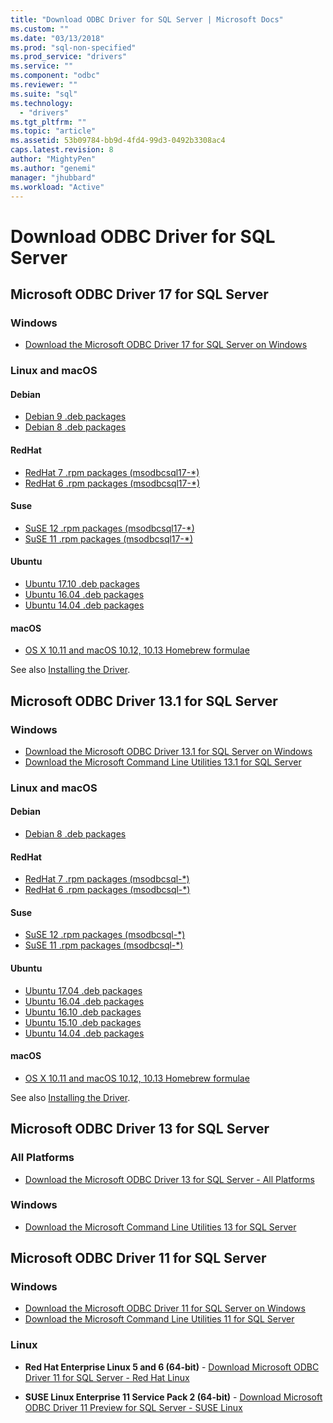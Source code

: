 ```yaml
---
title: "Download ODBC Driver for SQL Server | Microsoft Docs"
ms.custom: ""
ms.date: "03/13/2018"
ms.prod: "sql-non-specified"
ms.prod_service: "drivers"
ms.service: ""
ms.component: "odbc"
ms.reviewer: ""
ms.suite: "sql"
ms.technology:
  - "drivers"
ms.tgt_pltfrm: ""
ms.topic: "article"
ms.assetid: 53b09784-bb9d-4fd4-99d3-0492b3308ac4
caps.latest.revision: 8
author: "MightyPen"
ms.author: "genemi"
manager: "jhubbard"
ms.workload: "Active"
---
```

# Download ODBC Driver for SQL Server

## Microsoft ODBC Driver 17 for SQL Server

### Windows

- [Download the Microsoft ODBC Driver 17 for SQL Server on Windows](https://www.microsoft.com/download/details.aspx?id=56567)

### Linux and macOS

#### Debian
- [Debian 9 .deb packages](https://packages.microsoft.com/debian/9/prod/pool/main/m/msodbcsql17/)
- [Debian 8 .deb packages](https://packages.microsoft.com/debian/8/prod/pool/main/m/msodbcsql17/)

#### RedHat
- [RedHat 7 .rpm packages (msodbcsql17-*)](https://packages.microsoft.com/rhel/7/prod/)
- [RedHat 6 .rpm packages (msodbcsql17-*)](https://packages.microsoft.com/rhel/6.8/prod/)

#### Suse
- [SuSE 12 .rpm packages (msodbcsql17-*)](https://packages.microsoft.com/sles/12/prod/)
- [SuSE 11 .rpm packages (msodbcsql17-*)](https://packages.microsoft.com/sles/11/prod/)

#### Ubuntu
- [Ubuntu 17.10 .deb packages](https://packages.microsoft.com/ubuntu/17.10/prod/pool/main/m/msodbcsql17/)
- [Ubuntu 16.04 .deb packages](https://packages.microsoft.com/ubuntu/16.04/prod/pool/main/m/msodbcsql17/)
- [Ubuntu 14.04 .deb packages](https://packages.microsoft.com/ubuntu/14.04/prod/pool/main/m/msodbcsql17/) 

#### macOS
- [OS X 10.11 and macOS 10.12, 10.13 Homebrew formulae](https://github.com/Microsoft/homebrew-mssql-release)

See also [Installing the Driver](linux-mac/installing-the-microsoft-odbc-driver-for-sql-server.md).

## Microsoft ODBC Driver 13.1 for SQL Server

### Windows

- [Download the Microsoft ODBC Driver 13.1 for SQL Server on Windows](https://www.microsoft.com/download/details.aspx?id=53339)
- [Download the Microsoft Command Line Utilities 13.1 for SQL Server](https://www.microsoft.com/download/details.aspx?id=53591)

### Linux and macOS

#### Debian
- [Debian 8 .deb packages](https://packages.microsoft.com/debian/8/prod/pool/main/m/msodbcsql/)

#### RedHat
- [RedHat 7 .rpm packages (msodbcsql-*)](https://packages.microsoft.com/rhel/7/prod/)
- [RedHat 6 .rpm packages (msodbcsql-*)](https://packages.microsoft.com/rhel/6.8/prod/)

#### Suse
- [SuSE 12 .rpm packages (msodbcsql-*)](https://packages.microsoft.com/sles/12/prod/)
- [SuSE 11 .rpm packages (msodbcsql-*)](https://packages.microsoft.com/sles/11/prod/)

#### Ubuntu
- [Ubuntu 17.04 .deb packages](https://packages.microsoft.com/ubuntu/17.04/prod/pool/main/m/msodbcsql/)
- [Ubuntu 16.04 .deb packages](https://packages.microsoft.com/ubuntu/16.04/prod/pool/main/m/msodbcsql/)
- [Ubuntu 16.10 .deb packages](https://packages.microsoft.com/ubuntu/16.10/prod/pool/main/m/msodbcsql/)
- [Ubuntu 15.10 .deb packages](https://packages.microsoft.com/ubuntu/15.10/prod/pool/main/m/msodbcsql/)
- [Ubuntu 14.04 .deb packages](https://packages.microsoft.com/ubuntu/14.04/prod/pool/main/m/msodbcsql/) 

#### macOS
- [OS X 10.11 and macOS 10.12, 10.13 Homebrew formulae](https://github.com/Microsoft/homebrew-mssql-release)

See also [Installing the Driver](linux-mac/installing-the-microsoft-odbc-driver-for-sql-server.md).

## Microsoft ODBC Driver 13 for SQL Server  

### All Platforms  

- [Download the Microsoft ODBC Driver 13 for SQL Server - All Platforms](https://www.microsoft.com/download/details.aspx?id=50420)

### Windows

- [Download the Microsoft Command Line Utilities 13 for SQL Server](https://www.microsoft.com/download/details.aspx?id=52680)

## Microsoft ODBC Driver 11 for SQL Server  

### Windows

- [Download the Microsoft ODBC Driver 11 for SQL Server on Windows](https://www.microsoft.com/download/details.aspx?id=36434)  
- [Download the Microsoft Command Line Utilities 11 for SQL Server](https://www.microsoft.com/download/details.aspx?id=36433)  

### Linux

- **Red Hat Enterprise Linux 5 and 6 (64-bit)** - [Download Microsoft ODBC Driver 11 for SQL Server - Red Hat Linux](http://go.microsoft.com/fwlink/?LinkId=267321)

- **SUSE Linux Enterprise 11 Service Pack 2 (64-bit)** - [Download Microsoft ODBC Driver 11 Preview for SQL Server - SUSE Linux](http://go.microsoft.com/fwlink/?LinkId=264916)
